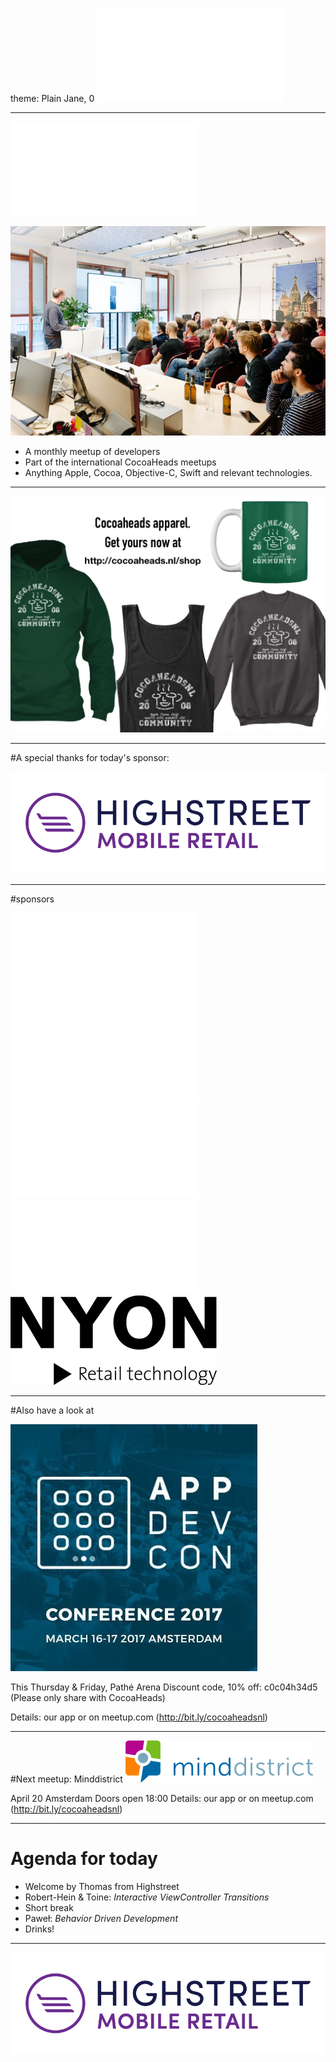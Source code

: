 theme: Plain Jane, 0
 ![fit 150%](../../Logos/CocoaHeadsNL.pdf)

---

![right](../../Logos/CocoaHeadsNL.pdf)

![inline fit](../../Images/4.jpg)

- A monthly meetup of developers
- Part of the international CocoaHeads meetups
- Anything Apple, Cocoa, Objective-C, Swift and relevant technologies.

---

![fit](../../Images/swag.png)

---

#A special thanks for today's sponsor:

![inline fit](../../Logos/highstreetslogo.png)

---

#sponsors

![inline fit 40%](../../Logos/theCapitals.pdf)![inline fit 100%](../../Logos/ING_Logo_RGB_A6.pdf)
![inline fit 60%](../../Logos/egeniq.pdf)![inline fit 300%](../../Logos/xebia.pdf)
![inline fit 80%](../../Logos/logo-nyon_black_website.png)

---

#Also have a look at

![inline fit](../../Logos/appdevcon.jpg)

This Thursday & Friday, Pathé Arena
Discount code, 10% off: c0c04h34d5
(Please only share with CocoaHeads)

Details: our app or on meetup.com (http://bit.ly/cocoaheadsnl)

---

#Next meetup: Minddistrict
![inline](../../Logos/minddistrict.png)

April 20
Amsterdam
Doors open 18:00
Details: our app or on meetup.com (http://bit.ly/cocoaheadsnl)


---

# Agenda for today

- Welcome by Thomas from Highstreet
- Robert-Hein & Toine: *Interactive ViewController Transitions*
- Short break
- Paweł: *Behavior Driven Development*
- Drinks!

---

![inline fit](../../Logos/highstreetslogo.png)

